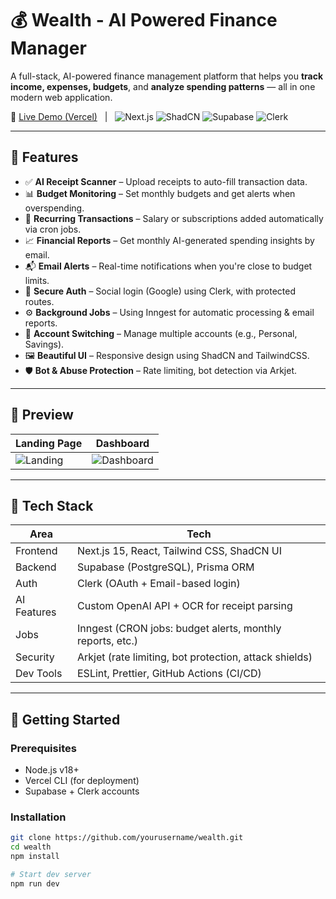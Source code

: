 # 💰 Wealth - AI Powered Finance Manager

A full-stack, AI-powered finance management platform that helps you **track income, expenses, budgets**, and **analyze spending patterns** — all in one modern web application.

🔗 [Live Demo (Vercel)](https://your-deployment-url.vercel.app) &nbsp; | &nbsp; ![Next.js](https://img.shields.io/badge/Next.js-black?logo=next.js) ![ShadCN](https://img.shields.io/badge/ShadCN-UI-blue) ![Supabase](https://img.shields.io/badge/Supabase-green?logo=supabase) ![Clerk](https://img.shields.io/badge/Auth-Clerk-red?logo=clerk)

---

## 🧠 Features

- ✅ **AI Receipt Scanner** – Upload receipts to auto-fill transaction data.
- 📊 **Budget Monitoring** – Set monthly budgets and get alerts when overspending.
- 🔄 **Recurring Transactions** – Salary or subscriptions added automatically via cron jobs.
- 📈 **Financial Reports** – Get monthly AI-generated spending insights by email.
- 📬 **Email Alerts** – Real-time notifications when you're close to budget limits.
- 🔐 **Secure Auth** – Social login (Google) using Clerk, with protected routes.
- ⚙️ **Background Jobs** – Using Inngest for automatic processing & email reports.
- 📁 **Account Switching** – Manage multiple accounts (e.g., Personal, Savings).
- 🖼️ **Beautiful UI** – Responsive design using ShadCN and TailwindCSS.
- 🛡️ **Bot & Abuse Protection** – Rate limiting, bot detection via Arkjet.

---

## 📸 Preview

| Landing Page | Dashboard |
|--------------|-----------|
| ![Landing](./public/landing-preview.png) | ![Dashboard](./public/dashboard-preview.png) |

---

## 🚀 Tech Stack

| Area        | Tech                                                             |
|-------------|------------------------------------------------------------------|
| Frontend    | Next.js 15, React, Tailwind CSS, ShadCN UI                       |
| Backend     | Supabase (PostgreSQL), Prisma ORM                                |
| Auth        | Clerk (OAuth + Email-based login)                                |
| AI Features | Custom OpenAI API + OCR for receipt parsing                      |
| Jobs        | Inngest (CRON jobs: budget alerts, monthly reports, etc.)        |
| Security    | Arkjet (rate limiting, bot protection, attack shields)           |
| Dev Tools   | ESLint, Prettier, GitHub Actions (CI/CD)                         |


---

## 📖 Getting Started

### Prerequisites
- Node.js v18+
- Vercel CLI (for deployment)
- Supabase + Clerk accounts

### Installation

```bash
git clone https://github.com/yourusername/wealth.git
cd wealth
npm install

# Start dev server
npm run dev

